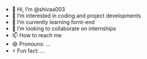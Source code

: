- 👋 Hi, I’m @shivaa003
- 👀 I’m interested in coding and project developments
- 🌱 I’m currently learning fornt-end
- 💞️ I’m looking to collaborate on internships
- 📫 How to reach me 
- 😄 Pronouns: ...
- ⚡ Fun fact: ...

<!---
shivaa003/shivaa003 is a ✨ special ✨ repository because its `README.md` (this file) appears on your GitHub profile.
You can click the Preview link to take a look at your changes.
--->
